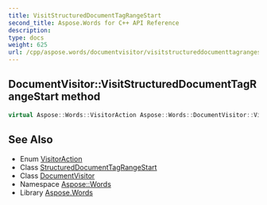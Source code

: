 ```yaml
---
title: VisitStructuredDocumentTagRangeStart
second_title: Aspose.Words for C++ API Reference
description: 
type: docs
weight: 625
url: /cpp/aspose.words/documentvisitor/visitstructureddocumenttagrangestart/
---
```

## DocumentVisitor::VisitStructuredDocumentTagRangeStart method




```cpp
virtual Aspose::Words::VisitorAction Aspose::Words::DocumentVisitor::VisitStructuredDocumentTagRangeStart(System::SharedPtr<Aspose::Words::Markup::StructuredDocumentTagRangeStart> sdtRangeStart)
```

## See Also

* Enum [VisitorAction](../../visitoraction/)
* Class [StructuredDocumentTagRangeStart](../../../aspose.words.markup/structureddocumenttagrangestart/)
* Class [DocumentVisitor](../)
* Namespace [Aspose::Words](../../)
* Library [Aspose.Words](../../../)
